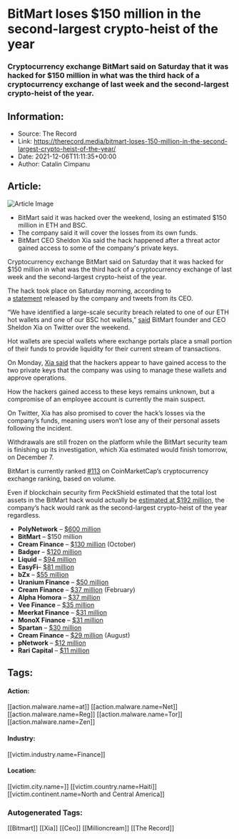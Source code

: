 # BitMart loses $150 million in the second-largest crypto-heist of the year
### Cryptocurrency exchange BitMart said on Saturday that it was hacked for $150 million in what was the third hack of a cryptocurrency exchange of last week and the second-largest crypto-heist of the year.

## Information:
+ Source: The Record
+ Link: https://therecord.media/bitmart-loses-150-million-in-the-second-largest-crypto-heist-of-the-year/
+ Date: 2021-12-06T11:11:35+00:00
+ Author: Catalin Cimpanu


## Article:
![Article Image](https://therecord.media/wp-content/uploads/2021/12/BitMart.jpg)

* BitMart said it was hacked over the weekend, losing an estimated $150 million in ETH and BSC.
* The company said it will cover the losses from its own funds.
* BitMart CEO Sheldon Xia said the hack happened after a threat actor gained access to some of the company's private keys.


Cryptocurrency exchange BitMart said on Saturday that it was hacked for $150 million in what was the third hack of a cryptocurrency exchange of last week and the second-largest crypto-heist of the year.


The hack took place on Saturday morning, according to a [statement](https://support.bmx.fund/hc/en-us/articles/4411998987419) released by the company and tweets from its CEO.


“We have identified a large-scale security breach related to one of our ETH hot wallets and one of our BSC hot wallets,” [said](https://twitter.com/sheldonbitmart/status/1467316252855226368) BitMart founder and CEO Sheldon Xia on Twitter over the weekend.


Hot wallets are special wallets where exchange portals place a small portion of their funds to provide liquidity for their current stream of transactions.


On Monday, [Xia said](https://twitter.com/sheldonbitmart/status/1467722437735428098) that the hackers appear to have gained access to the two private keys that the company was using to manage these wallets and approve operations.


How the hackers gained access to these keys remains unknown, but a compromise of an employee account is currently the main suspect.


On Twitter, Xia has also promised to cover the hack’s losses via the company’s funds, meaning users won’t lose any of their personal assets following the incident.





Withdrawals are still frozen on the platform while the BitMart security team is finishing up its investigation, which Xia estimated would finish tomorrow, on December 7.


BitMart is currently ranked [#113](https://www.bitmart.com/en) on CoinMarketCap’s cryptocurrency exchange ranking, based on volume.


Even if blockchain security firm PeckShield estimated that the total lost assets in the BitMart hack would actually be [estimated at $192 million](https://twitter.com/peckshield/status/1467310381073047552), the company’s hack would rank as the second-largest crypto-heist of the year regardless.


* **PolyNetwork** – [$600 million](https://therecord.media/hacker-steals-600-million-from-poly-network-in-biggest-cryptocurrency-hack-ever/)
* **BitMart** – $150 million
* **Cream Finance** – [$130 million](https://therecord.media/hackers-steal-130-million-from-cream-finance-the-companys-3rd-hack-this-year/) (October)
* **Badger** – [$120 million](https://therecord.media/hackers-steal-120-million-from-badger-defi-platform/)
* **Liquid** – [$94 million](https://therecord.media/japanese-crypto-exchange-liquid-hacked-for-94-million/)
* **EasyFi**– [$81 million](https://halborn.com/explained-the-easyfi-hack-april-2021/)
* **bZx** – [$55 million](https://therecord.media/hacker-steals-55-million-from-bzx-defi-platform/)
* **Uranium Finance** – [$50 million](https://cryptobriefing.com/bsc-protocol-uranium-finance-hacked-50-million/)
* **Cream Finance** – [$37 million](https://www.coindesk.com/markets/2021/02/13/defi-protocols-cream-finance-alpha-exploited-in-flash-loan-attack-375m-lost/) (February)
* **Alpha Homora** – [$37 million](https://cointelegraph.com/news/alpha-homora-loses-37-million-following-iron-bank-exploit)
* **Vee Finance** – [$35 million](https://decrypt.co/81400/avalanche-defi-platform-vee-finance-suffers-35m-hack)
* **Meerkat Finance** – [$31 million](https://coinmarketcap.com/alexandria/article/31m-stolen-after-meerkat-finance-launch-goes-wrong)
* **MonoX Finance** – [$31 million](https://medium.com/monoswap/exploit-post-mortem-33921a779b43)
* **Spartan** – [$30 million](https://peckshield.medium.com/the-spartan-incident-root-cause-analysis-a0324cb4b42a)
* **Cream Finance** – [$29 million](https://therecord.media/hackers-steal-29-million-from-crypto-platform-cream-finance/) (August)
* **pNetwork** – [$12 million](https://www.theblockcrypto.com/post/118060/defi-pnetwork-hack-wrapped-bitcoin-12-million-lost)
* **Rari Capital** – [$11 million](https://cointelegraph.com/news/rari-capital-falls-victim-to-11-million-exploit)





## Tags:

#### Action:
[[action.malware.name=at]] [[action.malware.name=Net]] [[action.malware.name=Reg]] [[action.malware.name=Tor]] [[action.malware.name=Zen]]

#### Industry:
[[victim.industry.name=Finance]]

#### Location:
[[victim.city.name=]] [[victim.country.name=Haiti]] [[victim.continent.name=North and Central America]]

### Autogenerated Tags:
[[Bitmart]] [[Xia]] [[Ceo]] [[Millioncream]] [[The Record]]

